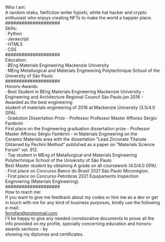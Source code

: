 Who I am:\
A random otaku, fanfiction writer fujoshi, white hat hacker and crypto enthusiast who enjoys creating NFTs to make the world a happier place.\
####################\
Skills:\
· Python\
· Javascript\
· HTML5\
· CSS\
####################\
Education:\
· BEng Materials Engineering Mackenzie University\
· MEng Metallurgical and Materials Engineering Polytechnique School of the University of São Paulo\
####################\
Honors-Awards:\
· Best Student in BEng Materials Engineering Mackenzie University - Engineering and Architecture Regional Council São Paulo jun 2016 - Awarded as the best engineering \
student of materials engineering of 2016 at Mackenzie University (3.5/4.0 GPA).\
· Gradution Dissertation Prize - Professor Professor Master Affonso Sérgio Fambrini\
First place on the Engineering graduation dissertation prize - Professor Master Affonso Sérgio Fambrini - in Materials Engineering on the \
Ceramic Materials area with the dissertation "Lead Zirconate Titanate Obtained by Pechini Method” published as a paper on "Materials Science Forum" vol. 912.\
· Top student in MEng of Metallurgical and Materials Engineering Polytechnique School of the University of São Paulo\
Best Master student by obtaining A grade on all coursework (4.0/4.0 GPA).\
· First place on Concurso Banco do Brasil 2021 São Paulo Microregion.\
· First place on Concurso Petrobras 2021 Equipaments Inspection Enginnering (Materials Engineering).\
####################\
How to reach me:\
If you want to give me feedback about my codes or hire me as a dev or get in touch with me for any kind of business purposes, kindly use the following e-mail:\
ferrofan@protonmail.com\
I'll be happy to give any needed corroborative documents to prove all the info provided on my profile, specially concerning education and honors-awards sections - by \
showing my diplomas and certificates.
